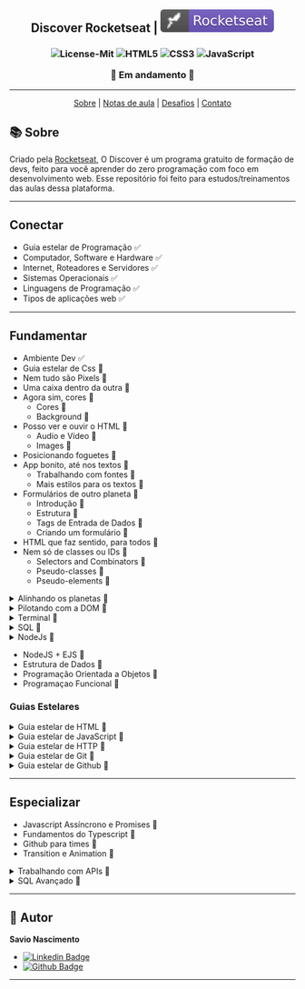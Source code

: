 <h2 align="center">
   Discover Rocketseat | <img alt="badge vscode" src="./assets/badge-rocket.svg">
</h2>

<h3 align="center">

![License-Mit](https://img.shields.io/badge/license-MIT-lightseagreen) ![HTML5](https://img.shields.io/badge/HTML5-E34F26?style=flat&logo=html5&logoColor=white) ![CSS3](https://img.shields.io/badge/CSS3-1572B6?style=flat&logo=css3&logoColor=white) ![JavaScript](https://img.shields.io/badge/JavaScript-F7DF1E?style=flat&logo=javascript&logoColor=black)

🚧 Em andamento 🚧

</h3>

---

<p align="center">
  <a href="#-Sobre">Sobre</a> |
  <a href="#-Notas-de-aula">Notas de aula</a> |
  <a href="#-Desafios">Desafios</a> |
  <a href="#autor">Contato</a>
</p>

## 📚 Sobre

<p class="#-Sobre">
Criado pela <a href="https://rocketseat.com.br/" target="_blank">Rocketseat</a>, O Discover é um programa gratuito de formação de devs, feito para você aprender do zero programação com foco em desenvolvimento web.
Esse repositório foi feito para estudos/treinamentos das aulas dessa plataforma.

---

## Conectar

- Guia estelar de Programação ✅
- Computador, Software e Hardware ✅
- Internet, Roteadores e Servidores ✅
- Sistemas Operacionais ✅
- Linguagens de Programação ✅
- Tipos de aplicações web ✅

---

## Fundamentar

- Ambiente Dev ✅
- Guia estelar de Css 🚧
- Nem tudo são Pixels 🚧
- Uma caixa dentro da outra 🚧
- Agora sim, cores 🚧
  - Cores 🚧
  - Background 🚧
- Posso ver e ouvir o HTML 🚧
  - Audio e Vídeo 🚧
  - Images 🚧
- Posicionando foguetes 🚧
- App bonito, até nos textos 🚧
  - Trabalhando com fontes 🚧
  - Mais estilos para os textos 🚧
- Formulários de outro planeta 🚧
  - Introdução 🚧
  - Estrutura 🚧
  - Tags de Entrada de Dados 🚧
  - Criando um formulário 🚧
- HTML que faz sentido, para todos 🚧
- Nem só de classes ou IDs 🚧
  - Selectors and Combinators 🚧
  - Pseudo-classes 🚧
  - Pseudo-elements 🚧

<details>
    <summary>Alinhando os planetas 🚧</summary>

- Introdução 🚧
- Layouts CSS 🚧
- Terminologia 🚧
- Propriedades do Flex Container 🚧
- Propriedades dos Itens 🚧
- Desafios 🚧
</details>

<details>
    <summary>Pilotando com a DOM 🚧</summary>

- Introdução 🚧
- Selecionando elementos 🚧
- Manipulando conteúdos 🚧
- Manipulando estilos e classes 🚧
- Navegando pelos elementos 🚧
- Criando e adicionando elementos na página 🚧
- Eventos 🚧
- Praticando 🚧
</details>

<details>
    <summary>Terminal 🚧</summary>

- Abertura 🚧
- Preparação e Dicas 🚧
- Arquivos e Diretórios 🚧
</details>

<details>
  <summary>SQL 🚧</summary>

- Introdução 🚧
- Conceitos 🚧
- Configurando Ambiente 🚧
- Tipos de campos 🚧
- Comando SELECT 🚧
- Operadores Relacionais 🚧
- Operadores Matemáticos 🚧
- Operadores Lógicos 🚧
- Mais Comandos 🚧
</details>

<details>
  <summary>NodeJs 🚧</summary>

- Conhecendo o Node 🚧
- Configurando o ambiente 🚧
- Iniciando na prática 🚧
- NPM - Node Package Manager 🚧
- BestMe App: Interagindo com o aplicativo 🚧
- Timers 🚧
- Events 🚧

 </details>

- NodeJS + EJS 🚧
- Estrutura de Dados 🚧
- Programação Orientada a Objetos 🚧
- Programaçao Funcional 🚧

### Guias Estelares

<details>
  <summary>Guia estelar de HTML 🚧</summary>

- Conceitos 🚧
- Trabalhando com elementos 🚧
- Links 🚧
- Tabelas 🚧
- Cabeçalho 🚧
</details>

<details>
  <summary>Guia estelar de JavaScript 🚧</summary>

- Introdução 🚧
- Primeiros Passos 🚧
- Tipos de dados 🚧
- Variáveis 🚧
- Praticando e avançando 🚧
- Funções 🚧
- Manipulando dados 🚧
- Expressões e Operadores 🚧
- Condicionais e controle de fluxo 🚧
- Estruturas de repetição 🚧
- Consolidando com exercícios 🚧
</details>

<details>
  <summary>Guia estelar de HTTP 🚧</summary>

- Entendendo 🚧
- Conceitos 🚧
- Uri 🚧
- Messages 🚧
- Methods 🚧
- Headers 🚧
- Status 🚧
</details>

<details>
  <summary>Guia estelar de Git 🚧</summary>

- Introdução 🚧
- O que é git 🚧
- Instalando Git 🚧
- Começando 🚧
- Conceitos 🚧
- Alterando arquivos 🚧
- Desfazendo mudanças 🚧
- Usando git em um projeto real 🚧
</details>

<details>
  <summary>Guia estelar de Github 🚧</summary>

- Introdução 🚧
- Primeiros passos 🚧
- Criando repositórios 🚧
- Trabalhando com repositórios 🚧
- Outras features 🚧
</details>

---

## Especializar

- Javascript Assíncrono e Promises 🚧
- Fundamentos do Typescript 🚧
- Github para times 🚧
- Transition e Animation 🚧

<details>
    <summary>Trabalhando com APIs 🚧</summary>

- Inicio 🚧
- Api no Back-End 🚧
- Parâmetros nas Requisições 🚧
- Consumindo API com NodeJs 🚧
- API no Front-End com Fetch 🚧
- API no Front-End com Axios 🚧
</details>

<details>
  <summary>SQL Avançado 🚧</summary>

- Conceitos 🚧
- Tipos de campos 🚧
- Iniciando o banco de dados 🚧
- Unindo tabelas 🚧
- Comandos avançados 🚧
- Comandos nas tabelas 🚧
</details>

---

## 👤 Autor <a id="autor"></a>

**Savio Nascimento**

- [![Linkedin Badge](https://img.shields.io/badge/-SavioNascimento-blue?style=flat-square&logo=Linkedin&logoColor=white&link=https://www.linkedin.com/savio-nascimento)](https://www.linkedin.com/in/savio-nascimento/)
- [![Github Badge](https://img.shields.io/badge/savionascimentodev-24292e?style=flat&logo=Github&logoColor=white&link=https://github.com/savionascimentodev)](https://github.com/savionascimentodev)

---

